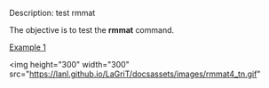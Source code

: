 Description: test rmmat

The objective is to test the **rmmat** command.

[Example 1](description_rmmat.md)


<img height="300" width="300" src="https://lanl.github.io/LaGriT/docsassets/images/rmmat4_tn.gif" 
